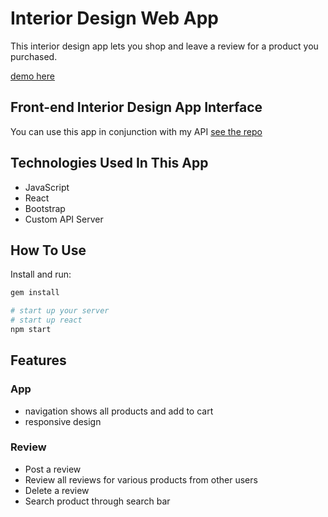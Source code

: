 # Interior Design Web App

This interior design app lets you shop and leave a review for a product you purchased.

[demo here](https://github.com/sereyatiampati/End-of-Phase-3--Project--client)

## Front-end Interior Design App Interface

You can use this app in conjunction with my API [see the repo](https://github.com/sereyatiampati/End-of-Phase-3-Project--Server-api)

## Technologies Used In This App

- JavaScript
- React
- Bootstrap
- Custom API Server

## How To Use

Install and run:

```sh
gem install

# start up your server
# start up react
npm start

```

## Features

### App

- navigation shows all products and add to cart
- responsive design

### Review

- Post a review
- Review all reviews for various products from other users 
- Delete a review
- Search product through search bar
